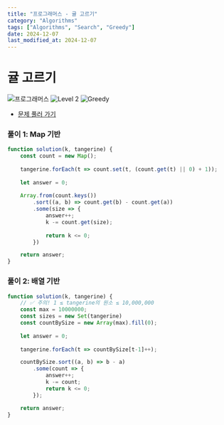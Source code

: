 ```yaml
---
title: "프로그래머스 - 귤 고르기"
category: "Algorithms"
tags: ["Algorithms", "Search", "Greedy"]
date: 2024-12-07
last_modified_at: 2024-12-07
---
```


# 귤 고르기

<img src="https://img.shields.io/badge/-프로그래머스-1e2a3c" alt="프로그래머스"/> <img src="https://img.shields.io/badge/-Level 2-green" alt="Level 2"/>  <img src="https://img.shields.io/badge/-Greedy-red" alt="Greedy"/> 

- [문제 풀러 가기](https://school.programmers.co.kr/learn/courses/30/lessons/138476)

### 풀이 1: Map 기반 

```js
function solution(k, tangerine) {
    const count = new Map();
    
    tangerine.forEach(t => count.set(t, (count.get(t) || 0) + 1));
    
    let answer = 0; 
    
    Array.from(count.keys())
        .sort((a, b) => count.get(b) - count.get(a))    
        .some(size => {
            answer++;
            k -= count.get(size);
            
            return k <= 0;
        })

    return answer;
}       
```

### 풀이 2: 배열 기반

```js
function solution(k, tangerine) {
    // ✅ 주의! 1 ≤ tangerine의 원소 ≤ 10,000,000
    const max = 10000000;
    const sizes = new Set(tangerine)
    const countBySize = new Array(max).fill(0);
    
    let answer = 0; 
    
    tangerine.forEach(t => countBySize[t-1]++);

    countBySize.sort((a, b) => b - a)
        .some(count => {
            answer++;
            k -= count;
            return k <= 0;
        });

    return answer;
}
```
